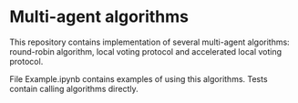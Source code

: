 # Multi-agent algorithms

This repository contains implementation of several multi-agent algorithms: round-robin algorithm, local voting protocol and accelerated local voting protocol.

File Example.ipynb contains examples of using this algorithms. Tests contain calling algorithms directly.
